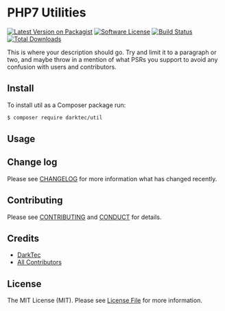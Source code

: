 # PHP7 Utilities

[![Latest Version on Packagist][ico-version]][link-packagist]
[![Software License][ico-license]](LICENSE.md)
[![Build Status][ico-travis]][link-travis]
[![Total Downloads][ico-downloads]][link-downloads]

This is where your description should go. Try and limit it to a paragraph or two, and maybe throw in a mention of what
PSRs you support to avoid any confusion with users and contributors.

## Install

To install util as a Composer package run:

``` bash
$ composer require darktec/util
```

## Usage


## Change log

Please see [CHANGELOG](CHANGELOG.md) for more information what has changed recently.

## Contributing

Please see [CONTRIBUTING](CONTRIBUTING.md) and [CONDUCT](CONDUCT.md) for details.

## Credits

- [DarkTec][link-author]
- [All Contributors][link-contributors]

## License

The MIT License (MIT). Please see [License File](LICENSE.md) for more information.

[ico-version]: https://img.shields.io/packagist/v/darktec/util.svg?style=flat-square
[ico-license]: https://img.shields.io/packagist/l/darktec/util.svg?style=flat-square
[ico-travis]: https://img.shields.io/travis/darktec/util/1.0.2.svg?style=flat-square
[ico-downloads]: https://img.shields.io/packagist/dt/darktec/util.svg?style=flat-square

[link-packagist]: https://packagist.org/packages/darktec/util
[link-travis]: https://travis-ci.org/darktec/util
[link-downloads]: https://packagist.org/packages/darktec/util
[link-author]: https://github.com/darktec
[link-contributors]: ../../contributors